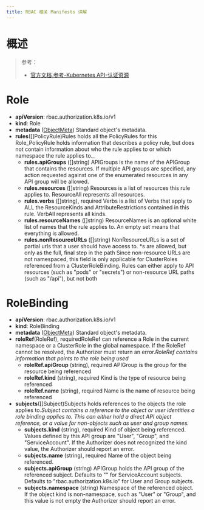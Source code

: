 ```yaml
---
title: RBAC 相关 Manifests 详解
---
```


# 概述

> 参考：
> 
> - [官方文档,参考-Kubernetes API-认证资源](https://kubernetes.io/docs/reference/kubernetes-api/authorization-resources/)

# Role

- **apiVersion**: rbac.authorization.k8s.io/v1
- **kind**: Role
- **metadata** ([ObjectMeta](https://kubernetes.io/docs/reference/kubernetes-api/common-definitions/object-meta/#ObjectMeta))
  Standard object's metadata.
- **rules**(\[]PolicyRule)Rules holds all the PolicyRules for this Role_PolicyRule holds information that describes a policy rule, but does not contain information about who the rule applies to or which namespace the rule applies to.\_
  - **rules.apiGroups** (\[]string)
    APIGroups is the name of the APIGroup that contains the resources. If multiple API groups are specified, any action requested against one of the enumerated resources in any API group will be allowed.
  - **rules.resources** (\[]string)
    Resources is a list of resources this rule applies to. ResourceAll represents all resources.
  - **rules.verbs** (\[]string), required
    Verbs is a list of Verbs that apply to ALL the ResourceKinds and AttributeRestrictions contained in this rule. VerbAll represents all kinds.
  - **rules.resourceNames** (\[]string)
    ResourceNames is an optional white list of names that the rule applies to. An empty set means that everything is allowed.
  - **rules.nonResourceURLs** (\[]string)
    NonResourceURLs is a set of partial urls that a user should have access to. \*s are allowed, but only as the full, final step in the path Since non-resource URLs are not namespaced, this field is only applicable for ClusterRoles referenced from a ClusterRoleBinding. Rules can either apply to API resources (such as "pods" or "secrets") or non-resource URL paths (such as "/api"), but not both

# RoleBinding

- **apiVersion**: rbac.authorization.k8s.io/v1
- **kind**: RoleBinding
- **metadata** ([ObjectMeta](https://kubernetes.io/docs/reference/kubernetes-api/common-definitions/object-meta/#ObjectMeta))
  Standard object's metadata.
- **roleRef**(RoleRef), requiredRoleRef can reference a Role in the current namespace or a ClusterRole in the global namespace. If the RoleRef cannot be resolved, the Authorizer must return an error._RoleRef contains information that points to the role being used_
  - **roleRef.apiGroup** (string), required
    APIGroup is the group for the resource being referenced
  - **roleRef.kind** (string), required
    Kind is the type of resource being referenced
  - **roleRef.name** (string), required
    Name is the name of resource being referenced
- **subjects**(\[]Subject)Subjects holds references to the objects the role applies to._Subject contains a reference to the object or user identities a role binding applies to. This can either hold a direct API object reference, or a value for non-objects such as user and group names._
  - **subjects.kind** (string), required
    Kind of object being referenced. Values defined by this API group are "User", "Group", and "ServiceAccount". If the Authorizer does not recognized the kind value, the Authorizer should report an error.
  - **subjects.name** (string), required
    Name of the object being referenced.
  - **subjects.apiGroup** (string)
    APIGroup holds the API group of the referenced subject. Defaults to "" for ServiceAccount subjects. Defaults to "rbac.authorization.k8s.io" for User and Group subjects.
  - **subjects.namespace** (string)
    Namespace of the referenced object. If the object kind is non-namespace, such as "User" or "Group", and this value is not empty the Authorizer should report an error.
